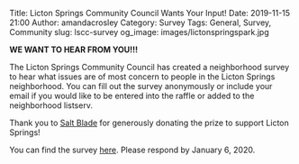 Title: Licton Springs Community Council Wants Your Input!
Date: 2019-11-15 21:00
Author: amandacrosley
Category: Survey
Tags: General, Survey, Community
slug: lscc-survey
og_image: images/lictonspringspark.jpg

<b>WE WANT TO HEAR FROM YOU!!!</b>

The Licton Springs Community Council has created a neighborhood survey to hear what issues are of most concern to people in the Licton Springs neighborhood. You can fill out the survey anonymously or include your email if you would like to be entered into the raffle or added to the neighborhood listserv. 

Thank you to [Salt Blade](https://www.saltblade.com/shop) for generously donating the prize to support Licton Springs!

You can find the survey [here](https://www.surveymonkey.com/r/QCVDT9D). Please respond by January 6, 2020.  
